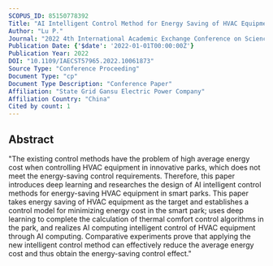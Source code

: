 ```yaml
---
SCOPUS_ID: 85150778392
Title: "AI Intelligent Control Method for Energy Saving of HVAC Equipment in Smart Parks Based on Deep Learning"
Author: "Lu P."
Journal: "2022 4th International Academic Exchange Conference on Science and Technology Innovation, IAECST 2022"
Publication Date: {'$date': '2022-01-01T00:00:00Z'}
Publication Year: 2022
DOI: "10.1109/IAECST57965.2022.10061873"
Source Type: "Conference Proceeding"
Document Type: "cp"
Document Type Description: "Conference Paper"
Affiliation: "State Grid Gansu Electric Power Company"
Affiliation Country: "China"
Cited by count: 1
---
```


## Abstract
"The existing control methods have the problem of high average energy cost when controlling HVAC equipment in innovative parks, which does not meet the energy-saving control requirements. Therefore, this paper introduces deep learning and researches the design of AI intelligent control methods for energy-saving HVAC equipment in smart parks. This paper takes energy saving of HVAC equipment as the target and establishes a control model for minimizing energy cost in the smart park; uses deep learning to complete the calculation of thermal comfort control algorithms in the park, and realizes AI computing intelligent control of HVAC equipment through AI computing. Comparative experiments prove that applying the new intelligent control method can effectively reduce the average energy cost and thus obtain the energy-saving control effect."
